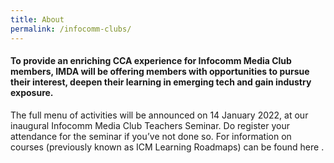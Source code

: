 ```yaml
---
title: About
permalink: /infocomm-clubs/
---
```

#### To provide an enriching CCA experience for Infocomm Media Club members, IMDA will be offering members with opportunities to pursue their interest, deepen their learning in emerging tech and gain industry exposure.

The full menu of activities will be announced on 14 January 2022, at our inaugural Infocomm Media Club Teachers Seminar. Do register your attendance  for the seminar if you’ve not done so.
For information on courses (previously known as ICM Learning Roadmaps) can be found here . 
